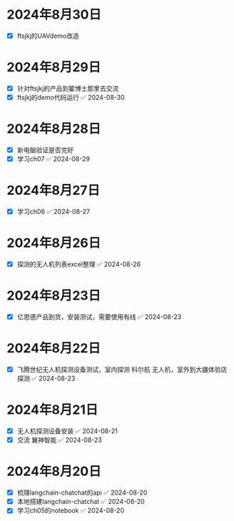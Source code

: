 
# 2024年8月30日
- [x] ftsjkj的UAVdemo改造

# 2024年8月29日
- [x] 针对ftsjkj的产品到翟博士那里去交流
- [x] ftsjkj的demo代码运行 ✅ 2024-08-30
# 2024年8月28日
- [x] 新电脑验证是否完好
- [x] 学习ch07 ✅ 2024-08-29

# 2024年8月27日
- [x] 学习ch06 ✅ 2024-08-27

# 2024年8月26日
- [x] 探测的无人机列表excel整理 ✅ 2024-08-26

# 2024年8月23日
- [x] 亿思德产品到货，安装测试，需要使用有线 ✅ 2024-08-23

# 2024年8月22日
- [x] 飞腾世纪无人机探测设备测试，室内探测 科尔航 无人机，室外到大疆体验店探测 ✅ 2024-08-23

# 2024年8月21日
- [x] 无人机探测设备安装 ✅ 2024-08-21
- [x] 交流 翼神智能 ✅ 2024-08-23

# 2024年8月20日

- [x] 梳理langchain-chatchat的api ✅ 2024-08-20
- [x] 本地搭建langchain-chatchat ✅ 2024-08-20
- [x] 学习ch05的notebook ✅ 2024-08-20